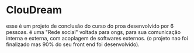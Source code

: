 # ClouDream
esse é um projeto de conclusão do curso do proa desenvolvido por 6 pessoas. é uma "Rede social" voltada para ongs, para sua comunicação interna e externa, com acoplagem de softwares  externos. (o projeto nao foi finalizado mas 90% do seu front end foi desenvolvido).
